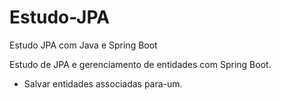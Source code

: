 # Estudo-JPA
Estudo JPA com Java e Spring Boot

Estudo de JPA e gerenciamento de entidades com Spring Boot.
 - Salvar entidades associadas para-um.

